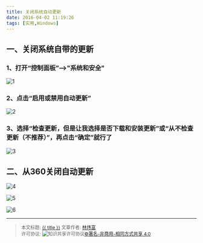 ```yaml
---
title: 关闭系统自动更新
date: 2016-04-02 11:19:26
tags: [实用,Windows]
---
```


## 一、关闭系统自带的更新

### 1、打开“控制面板”——>"系统和安全"

<!--more-->
![1](http://7xsf09.com1.z0.glb.clouddn.com/16-4-2/72641557.jpg)

### 2、点击“启用或禁用自动更新”

![2](http://7xsf09.com1.z0.glb.clouddn.com/16-4-2/33608964.jpg)

### 3、选择“检查更新，但是让我选择是否下载和安装更新”或“从不检查更新（不推荐）”，再点击“确定”就行了

![3](http://7xsf09.com1.z0.glb.clouddn.com/16-4-2/59580551.jpg)

## 二、从360关闭自动更新
  
![4](http://7xsf09.com1.z0.glb.clouddn.com/16-4-2/99494451.jpg)

![5](http://7xsf09.com1.z0.glb.clouddn.com/16-4-2/90481446.jpg)

![6](http://7xsf09.com1.z0.glb.clouddn.com/16-4-2/19854919.jpg)

----------------

><span style="font-size:12px">本文标题: <a href="{{ permalink }}">{{ title }}</a>
文章作者: <a href="http://linlshare.github.io/">林炜富</a>  
许可协议: <img alt="知识共享许可协议" style="border-width:0" src="https://i.creativecommons.org/l/by-nc-sa/4.0/80x15.png" /><a rel="license" href="http://creativecommons.org/licenses/by-nc-sa/4.0/">©署名-非商用-相同方式共享 4.0</a></span>